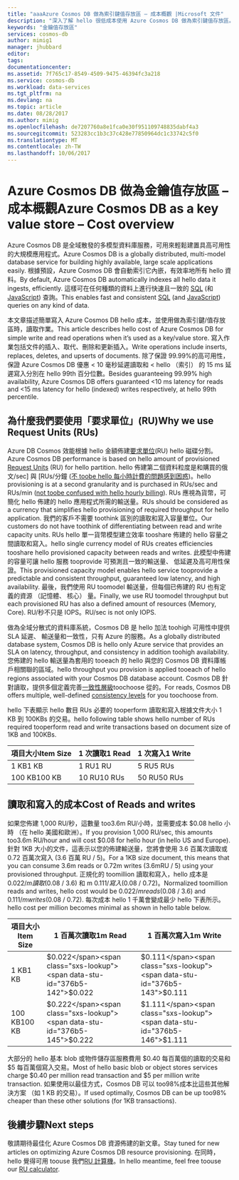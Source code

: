 ```yaml
---
title: "aaaAzure Cosmos DB 做為索引鍵值存放區 – 成本概觀 |Microsoft 文件"
description: "深入了解 hello 很低成本使用 Azure Cosmos DB 做為索引鍵值存放區。"
keywords: "金鑰值存放區"
services: cosmos-db
author: mimig1
manager: jhubbard
editor: 
tags: 
documentationcenter: 
ms.assetid: 7f765c17-8549-4509-9475-46394fc3a218
ms.service: cosmos-db
ms.workload: data-services
ms.tgt_pltfrm: na
ms.devlang: na
ms.topic: article
ms.date: 08/28/2017
ms.author: mimig
ms.openlocfilehash: de7207760a8e1fca0e30f951109748835dabf4a3
ms.sourcegitcommit: 523283cc1b3c37c428e77850964dc1c33742c5f0
ms.translationtype: MT
ms.contentlocale: zh-TW
ms.lasthandoff: 10/06/2017
---
```

# <a name="azure-cosmos-db-as-a-key-value-store--cost-overview"></a><span data-ttu-id="376b5-104">Azure Cosmos DB 做為金鑰值存放區 – 成本概觀</span><span class="sxs-lookup"><span data-stu-id="376b5-104">Azure Cosmos DB as a key value store – Cost overview</span></span>

<span data-ttu-id="376b5-105">Azure Cosmos DB 是全域散發的多模型資料庫服務，可用來輕鬆建置具高可用性的大規模應用程式。</span><span class="sxs-lookup"><span data-stu-id="376b5-105">Azure Cosmos DB is a globally distributed, multi-model database service for building highly available, large scale applications easily.</span></span> <span data-ttu-id="376b5-106">根據預設，Azure Cosmos DB 會自動索引它內嵌，有效率地所有 hello 資料。</span><span class="sxs-lookup"><span data-stu-id="376b5-106">By default, Azure Cosmos DB automatically indexes all hello data it ingests, efficiently.</span></span> <span data-ttu-id="376b5-107">這樣可在任何種類的資料上進行快速且一致的 [SQL](documentdb-sql-query.md) (和 [JavaScript](programming.md)) 查詢。</span><span class="sxs-lookup"><span data-stu-id="376b5-107">This enables fast and consistent [SQL](documentdb-sql-query.md) (and [JavaScript](programming.md)) queries on any kind of data.</span></span> 

<span data-ttu-id="376b5-108">本文章描述簡單寫入 Azure Cosmos DB hello 成本，並使用做為索引鍵/值存放區時，讀取作業。</span><span class="sxs-lookup"><span data-stu-id="376b5-108">This article describes hello cost of Azure Cosmos DB for simple write and read operations when it’s used as a key/value store.</span></span> <span data-ttu-id="376b5-109">寫入作業包括文件的插入、取代、刪除和更新插入。</span><span class="sxs-lookup"><span data-stu-id="376b5-109">Write operations include inserts, replaces, deletes, and upserts of documents.</span></span> <span data-ttu-id="376b5-110">除了保證 99.99%的高可用性，保證 Azure Cosmos DB 優惠 < 10 毫秒延遲讀取和 < hello （索引） 的 15 ms 延遲寫入分別在 hello 99th 百分位數。</span><span class="sxs-lookup"><span data-stu-id="376b5-110">Besides guaranteeing 99.99% high availability, Azure Cosmos DB offers guaranteed <10 ms latency for reads and <15 ms latency for hello (indexed) writes respectively, at hello 99th percentile.</span></span> 

## <a name="why-we-use-request-units-rus"></a><span data-ttu-id="376b5-111">為什麼我們要使用「要求單位」(RU)</span><span class="sxs-lookup"><span data-stu-id="376b5-111">Why we use Request Units (RUs)</span></span>

<span data-ttu-id="376b5-112">Azure DB Cosmos 效能根據 hello 金額佈建[要求單位](request-units.md)(RU) hello 磁碟分割。</span><span class="sxs-lookup"><span data-stu-id="376b5-112">Azure Cosmos DB performance is based on hello amount of provisioned [Request Units](request-units.md) (RU) for hello partition.</span></span> <span data-ttu-id="376b5-113">hello 佈建第二個資料粒度是和購買的俄文/sec] 與 [RUs/分鐘 ([不 toobe hello 每小時計費的問題感到困惑](https://azure.microsoft.com/pricing/details/cosmos-db/))。</span><span class="sxs-lookup"><span data-stu-id="376b5-113">hello provisioning is at a second granularity and is purchased in RUs/sec and RUs/min ([not toobe confused with hello hourly billing](https://azure.microsoft.com/pricing/details/cosmos-db/)).</span></span> <span data-ttu-id="376b5-114">RUs 應視為貨幣，可簡化 hello 佈建的 hello 應用程式所需的輸送量。</span><span class="sxs-lookup"><span data-stu-id="376b5-114">RUs should be considered as a currency that simplifies hello provisioning of required throughput for hello application.</span></span> <span data-ttu-id="376b5-115">我們的客戶不需要 toothink 區別的讀取和寫入容量單位。</span><span class="sxs-lookup"><span data-stu-id="376b5-115">Our customers do not have toothink of differentiating between read and write capacity units.</span></span> <span data-ttu-id="376b5-116">RUs hello 單一貨幣模型建立效率 tooshare 佈建的 hello 容量之間讀取和寫入。</span><span class="sxs-lookup"><span data-stu-id="376b5-116">hello single currency model of RUs creates efficiencies tooshare hello provisioned capacity between reads and writes.</span></span> <span data-ttu-id="376b5-117">此模型中佈建的容量可讓 hello 服務 tooprovide 可預測且一致的輸送量、 低延遲及高可用性保證。</span><span class="sxs-lookup"><span data-stu-id="376b5-117">This provisioned capacity model enables hello service tooprovide a predictable and consistent throughput, guaranteed low latency, and high availability.</span></span> <span data-ttu-id="376b5-118">最後，我們使用 RU toomodel 輸送量，但每個已佈建的 RU 也有定義的資源 （記憶體、 核心） 量。</span><span class="sxs-lookup"><span data-stu-id="376b5-118">Finally, we use RU toomodel throughput but each provisioned RU has also a defined amount of resources (Memory, Core).</span></span> <span data-ttu-id="376b5-119">RU/秒不只是 IOPS。</span><span class="sxs-lookup"><span data-stu-id="376b5-119">RU/sec is not only IOPS.</span></span>

<span data-ttu-id="376b5-120">做為全域分散式的資料庫系統，Cosmos DB 是 hello 加法 toohigh 可用性中提供 SLA 延遲、 輸送量和一致性，只有 Azure 的服務。</span><span class="sxs-lookup"><span data-stu-id="376b5-120">As a globally distributed database system, Cosmos DB is hello only Azure service that provides an SLA on latency, throughput, and consistency in addition toohigh availability.</span></span> <span data-ttu-id="376b5-121">您佈建的 hello 輸送量為套用的 tooeach 的 hello 與您的 Cosmos DB 資料庫帳戶相關聯的區域。</span><span class="sxs-lookup"><span data-stu-id="376b5-121">hello throughput you provision is applied tooeach of hello regions associated with your Cosmos DB database account.</span></span> <span data-ttu-id="376b5-122">Cosmos DB 針對讀取，提供多個定義完善[一致性層級](consistency-levels.md)toochoose 從的。</span><span class="sxs-lookup"><span data-stu-id="376b5-122">For reads, Cosmos DB offers multiple, well-defined [consistency levels](consistency-levels.md) for you toochoose from.</span></span> 

<span data-ttu-id="376b5-123">hello 下表顯示 hello 數目 RUs 必要的 tooperform 讀取和寫入根據文件大小 1 KB 到 100KBs 的交易。</span><span class="sxs-lookup"><span data-stu-id="376b5-123">hello following table shows hello number of RUs required tooperform read and write transactions based on document size of 1KB and 100KBs.</span></span>

|<span data-ttu-id="376b5-124">項目大小</span><span class="sxs-lookup"><span data-stu-id="376b5-124">Item Size</span></span>|<span data-ttu-id="376b5-125">1 次讀取</span><span class="sxs-lookup"><span data-stu-id="376b5-125">1 Read</span></span>|<span data-ttu-id="376b5-126">1 次寫入</span><span class="sxs-lookup"><span data-stu-id="376b5-126">1 Write</span></span>|
|-------------|------|-------|
|<span data-ttu-id="376b5-127">1 KB</span><span class="sxs-lookup"><span data-stu-id="376b5-127">1 KB</span></span>|<span data-ttu-id="376b5-128">1 RU</span><span class="sxs-lookup"><span data-stu-id="376b5-128">1 RU</span></span>|<span data-ttu-id="376b5-129">5 RU</span><span class="sxs-lookup"><span data-stu-id="376b5-129">5 RUs</span></span>|
|<span data-ttu-id="376b5-130">100 KB</span><span class="sxs-lookup"><span data-stu-id="376b5-130">100 KB</span></span>|<span data-ttu-id="376b5-131">10 RU</span><span class="sxs-lookup"><span data-stu-id="376b5-131">10 RUs</span></span>|<span data-ttu-id="376b5-132">50 RU</span><span class="sxs-lookup"><span data-stu-id="376b5-132">50 RUs</span></span>|

## <a name="cost-of-reads-and-writes"></a><span data-ttu-id="376b5-133">讀取和寫入的成本</span><span class="sxs-lookup"><span data-stu-id="376b5-133">Cost of Reads and writes</span></span>

<span data-ttu-id="376b5-134">如果您佈建 1,000 RU/秒，這數量 too3.6m RU/小時，並需要成本 $0.08 hello 小時 （在 hello 美國和歐洲）。</span><span class="sxs-lookup"><span data-stu-id="376b5-134">If you provision 1,000 RU/sec, this amounts too3.6m RU/hour and will cost $0.08 for hello hour (in hello US and Europe).</span></span> <span data-ttu-id="376b5-135">針對 1KB 大小的文件，這表示以您的佈建輸送量，您將會使用 3.6 百萬次讀取或 0.72 百萬次寫入 (3.6 百萬 RU / 5)。</span><span class="sxs-lookup"><span data-stu-id="376b5-135">For a 1KB size document, this means that you can consume 3.6m reads or 0.72m writes (3.6mRU / 5) using your provisioned throughput.</span></span> <span data-ttu-id="376b5-136">正規化的 toomillion 讀取和寫入，hello 成本是 $0.022 /m 讀取 ($0.08 / 3.6) 和 m $0.111/寫入 ($0.08 / 0.72)。</span><span class="sxs-lookup"><span data-stu-id="376b5-136">Normalized toomillion reads and writes, hello cost would be $0.022 /m reads ($0.08 / 3.6) and $0.111/m writes ($0.08 / 0.72).</span></span> <span data-ttu-id="376b5-137">每次成本 hello 1 千萬會變成最少 hello 下表所示。</span><span class="sxs-lookup"><span data-stu-id="376b5-137">hello cost per million becomes minimal as shown in hello table below.</span></span>

|<span data-ttu-id="376b5-138">項目大小</span><span class="sxs-lookup"><span data-stu-id="376b5-138">Item Size</span></span>|<span data-ttu-id="376b5-139">1 百萬次讀取</span><span class="sxs-lookup"><span data-stu-id="376b5-139">1m Read</span></span>|<span data-ttu-id="376b5-140">1 百萬次寫入</span><span class="sxs-lookup"><span data-stu-id="376b5-140">1m Write</span></span>|
|-------------|-------|--------|
|<span data-ttu-id="376b5-141">1 KB</span><span class="sxs-lookup"><span data-stu-id="376b5-141">1 KB</span></span>|<span data-ttu-id="376b5-142">$0.022</span><span class="sxs-lookup"><span data-stu-id="376b5-142">$0.022</span></span>|<span data-ttu-id="376b5-143">$0.111</span><span class="sxs-lookup"><span data-stu-id="376b5-143">$0.111</span></span>|
|<span data-ttu-id="376b5-144">100 KB</span><span class="sxs-lookup"><span data-stu-id="376b5-144">100 KB</span></span>|<span data-ttu-id="376b5-145">$0.222</span><span class="sxs-lookup"><span data-stu-id="376b5-145">$0.222</span></span>|<span data-ttu-id="376b5-146">$1.111</span><span class="sxs-lookup"><span data-stu-id="376b5-146">$1.111</span></span>|


<span data-ttu-id="376b5-147">大部分的 hello 基本 blob 或物件儲存區服務費用 $0.40 每百萬個的讀取的交易和 $5 每百萬個寫入交易。</span><span class="sxs-lookup"><span data-stu-id="376b5-147">Most of hello basic blob or object stores services charge $0.40 per million read transaction and $5 per million write transaction.</span></span> <span data-ttu-id="376b5-148">如果使用以最佳方式，Cosmos DB 可以 too98%成本比這些其他解決方案 （如 1 KB 的交易）。</span><span class="sxs-lookup"><span data-stu-id="376b5-148">If used optimally, Cosmos DB can be up too98% cheaper than these other solutions (for 1KB transactions).</span></span>

## <a name="next-steps"></a><span data-ttu-id="376b5-149">後續步驟</span><span class="sxs-lookup"><span data-stu-id="376b5-149">Next steps</span></span>

<span data-ttu-id="376b5-150">敬請期待最佳化 Azure Cosmos DB 資源佈建的新文章。</span><span class="sxs-lookup"><span data-stu-id="376b5-150">Stay tuned for new articles on optimizing Azure Cosmos DB resource provisioning.</span></span> <span data-ttu-id="376b5-151">在同時，hello 覺得可用 toouse 我們[RU 計算機](https://www.documentdb.com/capacityplanner)。</span><span class="sxs-lookup"><span data-stu-id="376b5-151">In hello meantime, feel free toouse our [RU calculator](https://www.documentdb.com/capacityplanner).</span></span>

